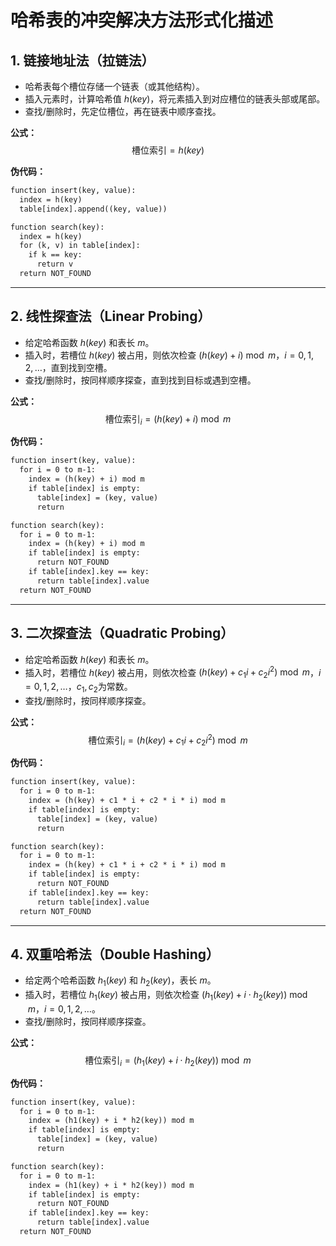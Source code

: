 # 哈希表的冲突解决方法形式化描述

## 1. 链接地址法（拉链法）

- 哈希表每个槽位存储一个链表（或其他结构）。
- 插入元素时，计算哈希值 $h(key)$，将元素插入到对应槽位的链表头部或尾部。
- 查找/删除时，先定位槽位，再在链表中顺序查找。

**公式：**
$$
\text{槽位索引} = h(key)
$$

**伪代码：**
```txt
function insert(key, value):
  index = h(key)
  table[index].append((key, value))

function search(key):
  index = h(key)
  for (k, v) in table[index]:
    if k == key:
      return v
  return NOT_FOUND
```

---

## 2. 线性探查法（Linear Probing）

- 给定哈希函数 $h(key)$ 和表长 $m$。
- 插入时，若槽位 $h(key)$ 被占用，则依次检查 $(h(key) + i) \bmod m$，$i=0,1,2,\ldots$，直到找到空槽。
- 查找/删除时，按同样顺序探查，直到找到目标或遇到空槽。

**公式：**
$$
\text{槽位索引}_i = (h(key) + i) \bmod m
$$

**伪代码：**
```txt
function insert(key, value):
  for i = 0 to m-1:
    index = (h(key) + i) mod m
    if table[index] is empty:
      table[index] = (key, value)
      return

function search(key):
  for i = 0 to m-1:
    index = (h(key) + i) mod m
    if table[index] is empty:
      return NOT_FOUND
    if table[index].key == key:
      return table[index].value
  return NOT_FOUND
```

---

## 3. 二次探查法（Quadratic Probing）

- 给定哈希函数 $h(key)$ 和表长 $m$。
- 插入时，若槽位 $h(key)$ 被占用，则依次检查 $(h(key) + c_1 i + c_2 i^2) \bmod m$，$i=0,1,2,\ldots$，$c_1, c_2$为常数。
- 查找/删除时，按同样顺序探查。

**公式：**
$$
\text{槽位索引}_i = (h(key) + c_1 i + c_2 i^2) \bmod m
$$

**伪代码：**
```txt
function insert(key, value):
  for i = 0 to m-1:
    index = (h(key) + c1 * i + c2 * i * i) mod m
    if table[index] is empty:
      table[index] = (key, value)
      return

function search(key):
  for i = 0 to m-1:
    index = (h(key) + c1 * i + c2 * i * i) mod m
    if table[index] is empty:
      return NOT_FOUND
    if table[index].key == key:
      return table[index].value
  return NOT_FOUND
```

---

## 4. 双重哈希法（Double Hashing）

- 给定两个哈希函数 $h_1(key)$ 和 $h_2(key)$，表长 $m$。
- 插入时，若槽位 $h_1(key)$ 被占用，则依次检查 $(h_1(key) + i \cdot h_2(key)) \bmod m$，$i=0,1,2,\ldots$。
- 查找/删除时，按同样顺序探查。

**公式：**
$$
\text{槽位索引}_i = (h_1(key) + i \cdot h_2(key)) \bmod m
$$

**伪代码：**
```txt
function insert(key, value):
  for i = 0 to m-1:
    index = (h1(key) + i * h2(key)) mod m
    if table[index] is empty:
      table[index] = (key, value)
      return

function search(key):
  for i = 0 to m-1:
    index = (h1(key) + i * h2(key)) mod m
    if table[index] is empty:
      return NOT_FOUND
    if table[index].key == key:
      return table[index].value
  return NOT_FOUND
```
